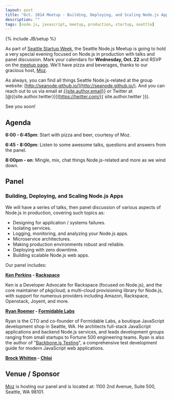 ```yaml
---
layout: post
title: "Oct. 2014 Meetup - Building, Deploying, and Scaling Node.js Apps / Seattle Startup Week"
description: ""
tags: [node.js, javascript, meetup, production, startup, seattle]
---
```

{% include JB/setup %}

As part of [Seattle Startup Week](http://seattle.startupweek.co/),
the Seattle Node.js Meetup is going to hold a very special evening focused on
Node.js in production with talks and panel discussion. Mark your calendars
for **Wednesday, Oct. 22** and RSVP on the
[meetup page](XXXX).
We'll have pizza and beverages, thanks to our
gracious host, [Moz](http://moz.com/).

As always, you can find all things Seattle Node.js-related at the group website:
[http://seanode.github.io/](http://seanode.github.io/). And you can reach out to
us via email at [{{site.author.email}}](mailto:{{site.author.email}}) or Twitter
at [@{{site.author.twitter}}](https://twitter.com/{{ site.author.twitter }}).

See you soon!

## Agenda

**6:00 - 6:45pm**: Start with pizza and beer, courtesy of Moz.

**6:45 - 8:00pm**: Listen to some awesome talks, questions and answers from
the panel.

**8:00pm - on**: Mingle, mix, chat things Node.js-related and more as we wind
down.


<!-- more start -->

## Panel

### Building, Deploying, and Scaling Node.js Apps

We will have a series of talks, then panel discussion of various aspects of
Node.js in production, covering such topics as:

* Designing for application / systems failures.
* Isolating services.
* Logging, monitoring, and analyzing your Node.js apps.
* Microservice architectures.
* Making production environments robust and reliable.
* Deploying with zero downtime.
* Building scalable Node.js web apps.

Our panel includes:

**[Ken Perkins](https://twitter.com/kenperkins) - [Rackspace](http://www.rackspace.com/)**

Ken is a Developer Advocate for Rackspace (focused on Node.js), and the core
maintainer of pkgcloud; a multi-cloud provisioning library for Node.js, with
support for numerous providers including Amazon, Rackspace, Openstack, Joyent,
and more.

**[Ryan Roemer](https://twitter.com/ryan_roemer) - [Formidable Labs](http://formidablelabs.com/)**

Ryan is the CTO and co-founder of Formidable Labs, a boutique JavaScript
development shop in Seattle, WA. He architects full-stack JavaScript
applications and backend Node.js services, and leads development groups ranging
from small startups to Fortune 500 engineering teams. Ryan is also the author of
"[Backbone.js Testing](http://backbone-testing.com/)", a comprehensive test
development guide for modern JavaScript web applications.

**[Brock Whitten](https://twitter.com/sintaxi) - [Chloi](http://chloi.io/)**

## Venue / Sponsor

[Moz](http://moz.com/) is hosting our panel and is located at:
1100 2nd Avenue, Suite 500, Seattle, WA 98101.

<!-- more end -->
